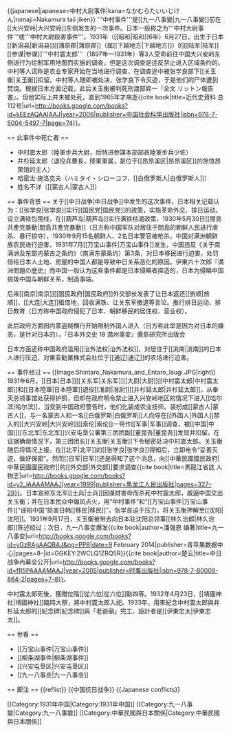 {{japanese|japanese=中村大尉事件|kana=なかむらたいいじけん|romaji=Nakamura taii jiken}}
'''中村事件'''是[[九一八事變|九一八事變]]前在[[大兴安岭|大兴安岭]]东侧发生的一次事件。日本一般称之为'''中村大尉事件'''或'''中村大尉殺害事件'''。1931年（[[昭和|昭和]]6年）6月27日，出生于日本[[新潟县|新潟县]][[蒲原郡|蒲原郡]]（属[[下越地方|下越地方]]）的[[陆军|陆军]][[参谋|参谋]]'''中村震太郎'''（1897年—1931年）等3人受命前往中国大兴安岭东侧进行为绘制军用地图而实施的调查，但是这次调查是违反禁止进入区域条约的。中村等人谎称是农业专家开始在当地进行调查，在调查途中被张学良部下[[关玉衡|关玉衡]]扣留。中村等人随即被处决，张学良下令灭迹，于是他们的尸体遭到焚烧。根据日本方面记载，此后关玉衡被判死刑<ref>渡部昇一『全文 リットン報告書』</ref>。但他实际上并未被处死，直到1965年才病逝<ref>{{cite book|title=近代史資料 总112号|url=http://books.google.com/books?id=kEEzAQAAIAAJ|year=2006|publisher=中国社会科学出版社|isbn=978-7-5004-5497-7|page=74}}</ref>。

== 此事件中死亡者 ==
* 中村震太郎（陸軍步兵大尉，后特进参謀本部部員陸軍步兵少佐）
* 井杉延太郎（退役兵曹長，陸軍軍属，是位于[[昂昂溪区|昂昂溪区]]的旅馆昂荣馆的主人）
* 哈密太·施洛克夫（ハミタイ・シローコフ，[[白俄罗斯人|白俄罗斯人]]）
* 姓名不详（[[蒙古人|蒙古人]]）

== 事件背景 ==
关于[[中日战争|中日战争]]中发生的这次事件，日本相关记载认为：[[张学良|张学良]]实行[[国民党|国民党]]的政策，实施革命外交、排日运动。设立满铁包围线，在[[葫芦岛|葫芦岛]]实行满铁枯渴政策，1930年5月30日[[間島共產党暴動|間島共產党暴動]]（日方称中国军队对居住于間島的朝鲜人民进行虐杀、暴行掠夺），1930年9月15名朝鲜人、2名日本警官被枪杀，中国对满洲朝鲜族农民进行迫害，1931年7月[[万宝山事件|万宝山事件]]发生，中国违反《关于南满洲及东部内蒙古之条约》（南满东蒙条约）第3条，对日本移民进行迫害，处罚借给日本人土地、房屋的中国人都是导致中日关系恶化的原因。<ref name="manshumondainorekisi">伊東六十次郎『満洲問題の歴史』</ref>而中国一般认为这些事件都是日本侵略者捏造的，日本为侵略中国挑拨中国与朝鲜关系，制造事端。

后来[[南京|南京]][[国民政府|国民政府]]外交部长发表了让日本返还[[旅顺|旅顺]]、[[大连|大连]]租借地，回收满铁、让关东军撤退等言论。推行排日运动、排日教育（日方称中国政府侵犯了日本、朝鲜移民的居住权、营业权）。<ref name="manshumondainorekisi"/>

此后政府方面因内蒙盗贼横行开始限制外国人进入（日方称此举是因为对日本的嫌恶，是针对日本的）。<ref name="nihongaikousi">『日本外交史 18 満州事変』鹿島研究所出版会</ref>

日本方面还称中国政府滥用[[治外法权|治外法权]]，对居住于[[洮南|洮南]]的日本人进行压迫，对東亚勧業株式会社位于[[通辽|通辽]]的农场进行迫害。

== 事件经过 ==
[[Image:Shintaro_Nakamura_and_Entaro_Isugi.JPG|right]]
1931年6月，[[日本|日本]][[关东军|关东军]][[大尉|大尉]][[中村震太郎|中村震太郎]]和[[日本陸軍|日本陸軍]]退役[[准尉|准尉]][[井杉延太郎|井杉延太郎]]，从奉天总领事馆处获得护照，但却在政府明令禁止进入兴安岭地区的情况下进入[[哈尔滨|哈尔滨]]，当受到中国政府警告时，他们化装成农业技师。装扮成[[蒙古人|蒙古人]]，与一名蒙古人和一名[[白俄罗斯|白俄罗斯]]人向导在[[外国人|外国人]]禁入的[[大兴安岭|大兴安岭]][[索伦|索伦]]一带作[[军事|军事]]调查，被[[中国|中国]][[东北军|东北军]]兴安屯垦公署第三团团副[[董昆吾|董昆吾]]发现并扣留。在证据确凿情况下，第三团团长[[关玉衡|关玉衡]]下令秘密处决中村震太郎。关玉衡随后将情况上报。在[[北平|北平]]的[[张学良|张学良]]得知后，立即电令“妥善灭迹，做好保密”。然而[[日军|日军]]还是得知了这个消息，向[[中華民國國民政府|中華民國國民政府]]的[[外交部|外交部]]要求调查<ref>{{cite book|title=黒龍江省誌 人物志|url=http://books.google.com/books?id=y2_lAAAAMAAJ|year=1999|publisher=黒龙江人民出版社|pages=327–28}}</ref>。日本宣称东北军[[士兵|士兵]]因谋财害命而杀死中村震太郎，威逼中国交出关玉衡；并在日本民众中煽风点火，用“中村事件”和“[[万宝山事件|万宝山事件]]”诬陷中国“损害日韩[[移民|移民]]”。张学良迫于压力，将关玉衡押解至[[沈阳|沈阳]]。1931年9月17日，关玉衡被带去向日本驻沈阳总领事[[林久治郎|林久治郎]]陈述经过；次日，九一八事变爆发<ref name="编著2014">{{cite book|author=潘强恩 编著|title=九一八事变|url=http://books.google.com/books?id=yGzRAgAAQBAJ&pg=PP8|date=9 February 2014|publisher=青苹果数据中心|pages=8–|id=GGKEY:2WCLQ1ZRQ5R}}</ref><ref name="楚云2005">{{cite book|author=楚云|title=中日战争內幕全公开|url=http://books.google.com/books?id=fR5PAAAAMAAJ|year=2005|publisher=时事出版社|isbn=978-7-80009-864-2|pages=7–8}}</ref>。

中村震太郎死後，獲贈位階[[從六位|從六位]]勳四等。1932年4月23日，[[靖國神社|靖國神社]]臨時大祭，將中村震太郎入祀。1933年，用來紀念中村震太郎與井杉延太郎的[[紀念碑|紀念碑]]與「老爺廟」完工，設計者是[[伊東忠太|伊東忠太]]。

== 参看 ==
* [[万宝山事件|万宝山事件]]
* [[柳条湖事件|柳条湖事件]]
* [[兴安屯垦区|兴安屯垦区]]
* [[九一八事变|九一八事变]]

== 脚注 ==
{{reflist}}
{{中国抗日战争}}
{{Japanese conflicts}}

[[Category:1931年中国|Category:1931年中国]]
[[Category:九一八事變|Category:九一八事變]]
[[Category:中華民國與日本關係|Category:中華民國與日本關係]]
